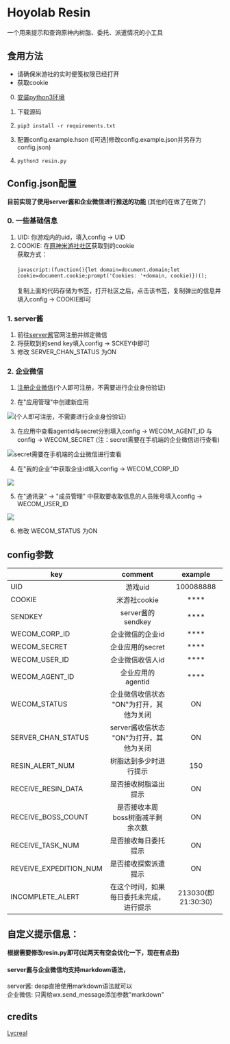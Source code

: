 # Hoyolab Resin
一个用来提示和查询原神内树脂、委托、派遣情况的小工具

## 食用方法
* 请确保米游社的实时便笺权限已经打开
* 获取cookie

0. [安装python3环境](https://www.python.org)
    
1. 下载源码
1. `pip3 install -r requirements.txt`
1. 配置config.example.hson  (\[可选\]修改config.example.json并另存为config.json)
1. `python3 resin.py`

## Config.json配置

**目前实现了使用server酱和企业微信进行推送的功能**  (其他的在做了在做了)
### 0. 一些基础信息
1. UID: 你游戏内的uid，填入config -> UID
1. COOKIE: 在[原神米游社社区](https://bbs.mihoyo.com/ys)获取到的cookie 
    <br> 获取方式：</br>
    <br> `javascript:(function(){let domain=document.domain;let cookie=document.cookie;prompt('Cookies: '+domain, cookie)})();`</br>
    <br>  复制上面的代码存储为书签，打开社区之后，点击该书签，复制弹出的信息并填入config -> COOKIE即可</br>

### 1. server酱
1. 前往[server酱](https://sct.ftqq.com/)官网注册并绑定微信
1. 将获取到的send key填入config -> SCKEY中即可
1. 修改 SERVER_CHAN_STATUS 为ON

### 2. 企业微信
1. [注册企业微信](https://work.weixin.qq.com/)(个人即可注册，不需要进行企业身份验证)


2. 在"应用管理"中创建新应用

![](https://youngmoe.com/img/hoyolab_resin/1.png "(个人即可注册，不需要进行企业身份验证)")

3. 在应用中查看agentid与secret分别填入config -> WECOM_AGENT_ID 与 config -> WECOM_SECRET (注：secret需要在手机端的企业微信进行查看)

![](https://youngmoe.com/img/hoyolab_resin/3.png "secret需要在手机端的企业微信进行查看")

4. 在"我的企业"中获取企业id填入config -> WECOM_CORP_ID

![](https://youngmoe.com/img/hoyolab_resin/2.png)

5. 在"通讯录" -> "成员管理" 中获取要收取信息的人员账号填入config -> WECOM_USER_ID

![](https://youngmoe.com/img/hoyolab_resin/4.png)

6. 修改 WECOM_STATUS 为ON

## config参数

| key  | comment |example|
 ------------- |:-------------:|:--:
UID|游戏uid|100088888
COOKIE|米游社cookie     |****
SENDKEY|server酱的sendkey   |****
WECOM_CORP_ID|企业微信的企业id |****
WECOM_SECRET|企业应用的secret| ****
WECOM_USER_ID|企业微信收信人id|****
WECOM_AGENT_ID |企业应用的agentid|****
WECOM_STATUS|企业微信收信状态 "ON"为打开，其他为关闭|ON
SERVER_CHAN_STATUS|server酱收信状态 "ON"为打开，其他为关闭|ON
RESIN_ALERT_NUM|树脂达到多少时进行提示|150
RECEIVE_RESIN_DATA|是否接收树脂溢出提示|ON
RECEIVE_BOSS_COUNT|是否接收本周boss树脂减半剩余次数|ON
RECEIVE_TASK_NUM|是否接收每日委托提示|ON
REVEIVE_EXPEDITION_NUM|是否接收探索派遣提示|ON
INCOMPLETE_ALERT|在这个时间，如果每日委托未完成，进行提示|213030(即21:30:30)


## 自定义提示信息：
#### 根据需要修改resin.py即可(过两天有空会优化一下，现在有点丑)

#### server酱与企业微信均支持markdown语法，<br>

server酱: desp直接使用markdown语法就可以<br>
企业微信: 只需给wx.send_message添加参数"markdown"<br>




## credits
[Lycreal](https://github.com/Lycreal)